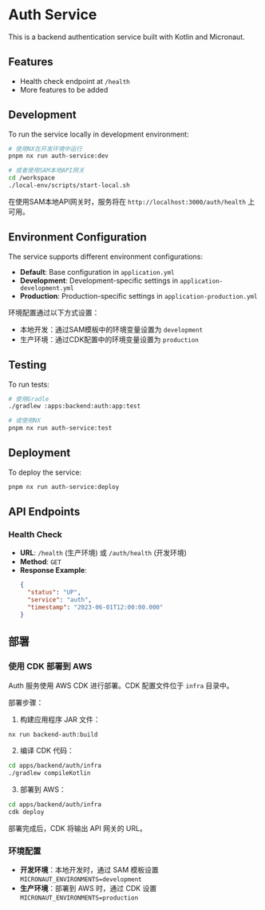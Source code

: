 # Auth Service

This is a backend authentication service built with Kotlin and Micronaut.

## Features

- Health check endpoint at `/health`
- More features to be added

## Development

To run the service locally in development environment:

```bash
# 使用NX在开发环境中运行
pnpm nx run auth-service:dev

# 或者使用SAM本地API网关
cd /workspace
./local-env/scripts/start-local.sh
```

在使用SAM本地API网关时，服务将在 `http://localhost:3000/auth/health` 上可用。

## Environment Configuration

The service supports different environment configurations:

- **Default**: Base configuration in `application.yml`
- **Development**: Development-specific settings in `application-development.yml`
- **Production**: Production-specific settings in `application-production.yml`

环境配置通过以下方式设置：
- 本地开发：通过SAM模板中的环境变量设置为 `development`
- 生产环境：通过CDK配置中的环境变量设置为 `production`

## Testing

To run tests:

```bash
# 使用Gradle
./gradlew :apps:backend:auth:app:test

# 或使用NX
pnpm nx run auth-service:test
```

## Deployment

To deploy the service:

```bash
pnpm nx run auth-service:deploy
```

## API Endpoints

### Health Check

- **URL**: `/health` (生产环境) 或 `/auth/health` (开发环境)
- **Method**: `GET`
- **Response Example**:
  ```json
  {
    "status": "UP",
    "service": "auth",
    "timestamp": "2023-06-01T12:00:00.000"
  }
  ```

## 部署

### 使用 CDK 部署到 AWS

Auth 服务使用 AWS CDK 进行部署。CDK 配置文件位于 `infra` 目录中。

部署步骤：

1. 构建应用程序 JAR 文件：

```bash
nx run backend-auth:build
```

2. 编译 CDK 代码：

```bash
cd apps/backend/auth/infra
./gradlew compileKotlin
```

3. 部署到 AWS：

```bash
cd apps/backend/auth/infra
cdk deploy
```

部署完成后，CDK 将输出 API 网关的 URL。

### 环境配置

- **开发环境**：本地开发时，通过 SAM 模板设置 `MICRONAUT_ENVIRONMENTS=development`
- **生产环境**：部署到 AWS 时，通过 CDK 设置 `MICRONAUT_ENVIRONMENTS=production` 